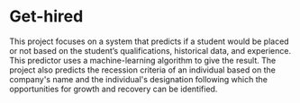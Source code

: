 # Get-hired

This project focuses on a system that predicts if a student would be placed or not based on the student’s qualifications, historical data, and experience. This predictor uses a machine-learning algorithm to give the result.
The project also predicts the recession criteria of an individual based on the company's name and the individual's designation following which the opportunities for growth and recovery can be identified.
